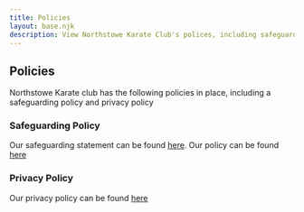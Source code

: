```yaml
---
title: Policies
layout: base.njk
description: View Northstowe Karate Club's polices, including safeguarding and privacy.
---
```

## Policies

Northstowe Karate club has the following policies in place, including a safeguarding policy and privacy policy

### Safeguarding Policy

Our safeguarding statement can be found [here](./safeguarding). Our policy can be found [here](./safeguarding/policy)

### Privacy Policy

Our privacy policy can be found [here](./privacy)


